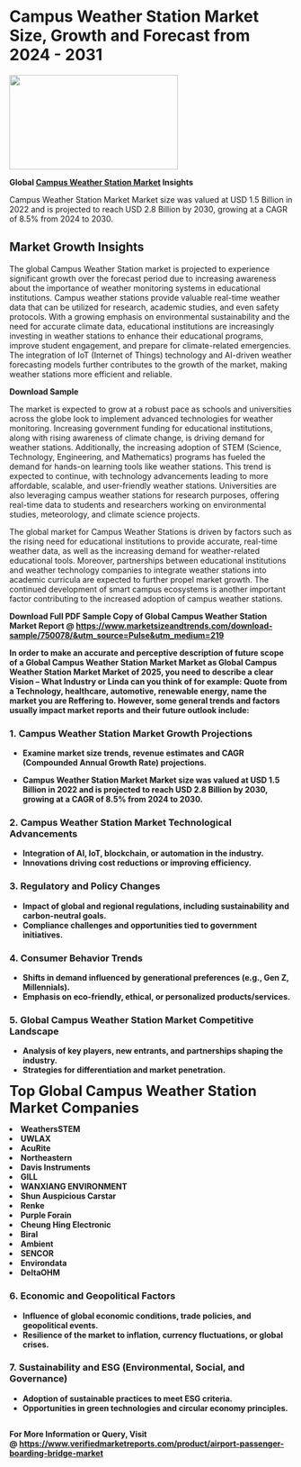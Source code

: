 <H1>Campus Weather Station Market Size, Growth and Forecast from 2024 - 2031</H1><img class="aligncenter size-medium wp-image-584254" src="https://thirdeyenews.in/wp-content/uploads/2024/09/Global-Market-Research-300x168.jpeg" alt="" width="300" height="168" /><p><strong>Global&nbsp;<a href="https://www.marketsizeandtrends.com/download-sample/750078/&amp;utm_source=Pulse&amp;utm_medium=219">Campus Weather Station Market</a> Insights</strong></p><p>Campus Weather Station Market Market size was valued at USD 1.5 Billion in 2022 and is projected to reach USD 2.8 Billion by 2030, growing at a CAGR of 8.5% from 2024 to 2030.</p><p><h2>Market Growth Insights</h2> <p>The global Campus Weather Station market is projected to experience significant growth over the forecast period due to increasing awareness about the importance of weather monitoring systems in educational institutions. Campus weather stations provide valuable real-time weather data that can be utilized for research, academic studies, and even safety protocols. With a growing emphasis on environmental sustainability and the need for accurate climate data, educational institutions are increasingly investing in weather stations to enhance their educational programs, improve student engagement, and prepare for climate-related emergencies. The integration of IoT (Internet of Things) technology and AI-driven weather forecasting models further contributes to the growth of the market, making weather stations more efficient and reliable.</p> <p><strong>Download Sample</strong></p> <p>The market is expected to grow at a robust pace as schools and universities across the globe look to implement advanced technologies for weather monitoring. Increasing government funding for educational institutions, along with rising awareness of climate change, is driving demand for weather stations. Additionally, the increasing adoption of STEM (Science, Technology, Engineering, and Mathematics) programs has fueled the demand for hands-on learning tools like weather stations. This trend is expected to continue, with technology advancements leading to more affordable, scalable, and user-friendly weather stations. Universities are also leveraging campus weather stations for research purposes, offering real-time data to students and researchers working on environmental studies, meteorology, and climate science projects.</p> <p>The global market for Campus Weather Stations is driven by factors such as the rising need for educational institutions to provide accurate, real-time weather data, as well as the increasing demand for weather-related educational tools. Moreover, partnerships between educational institutions and weather technology companies to integrate weather stations into academic curricula are expected to further propel market growth. The continued development of smart campus ecosystems is another important factor contributing to the increased adoption of campus weather stations.</p> <p><strong></p><p><span class=""><strong>Download Full PDF Sample Copy of Global Campus Weather Station Market Report</strong> @ <a href="https://www.marketsizeandtrends.com/download-sample/750078/&amp;utm_source=Pulse&amp;utm_medium=219" target="_blank">https://www.marketsizeandtrends.com/download-sample/750078/&amp;utm_source=Pulse&amp;utm_medium=219</a></span></p><p>In order to make an accurate and perceptive description of future scope of a Global&nbsp;Campus Weather Station Market Market as Global&nbsp;Campus Weather Station Market Market of 2025, you need to describe a clear Vision &ndash; What Industry or Linda can you think of for example: Quote from a Technology, healthcare, automotive, renewable energy, name the market you are Reffering to. However, some general trends and factors usually impact market reports and their future outlook include:</p><h3>1.&nbsp;<strong>Campus Weather Station Market Growth Projections</strong></h3><ul><li>Examine market size trends, revenue estimates and CAGR (Compounded Annual Growth Rate) projections.</li><li><p>Campus Weather Station Market Market size was valued at USD 1.5 Billion in 2022 and is projected to reach USD 2.8 Billion by 2030, growing at a CAGR of 8.5% from 2024 to 2030.</p></li></ul><h3>2.&nbsp;<strong>Campus Weather Station Market Technological Advancements</strong></h3><ul><li>Integration of AI, IoT, blockchain, or automation in the industry.</li><li>Innovations driving cost reductions or improving efficiency.</li></ul><h3>3.&nbsp;<strong>Regulatory and Policy Changes</strong></h3><ul><li>Impact of global and regional regulations, including sustainability and carbon-neutral goals.</li><li>Compliance challenges and opportunities tied to government initiatives.</li></ul><h3>4.&nbsp;<strong>Consumer Behavior Trends</strong></h3><ul><li>Shifts in demand influenced by generational preferences (e.g., Gen Z, Millennials).</li><li>Emphasis on eco-friendly, ethical, or personalized products/services.</li></ul><h3>5.&nbsp;<strong>Global Campus Weather Station Market Competitive Landscape</strong></h3><ul><li>Analysis of key players, new entrants, and partnerships shaping the industry.</li><li>Strategies for differentiation and market penetration.</li></ul><p data-pm-slice="1 1 []"><span style="color: inherit; font-family: inherit; font-size: 25px;">Top Global Campus Weather Station Market Companies</span></p><div class="" data-test-id=""><p><li>WeathersSTEM</li><li> UWLAX</li><li> AcuRite</li><li> Northeastern</li><li> Davis Instruments</li><li> GILL</li><li> WANXIANG ENVIRONMENT</li><li> Shun Auspicious Carstar</li><li> Renke</li><li> Purple Forain</li><li> Cheung Hing Electronic</li><li> Biral</li><li> Ambient</li><li> SENCOR</li><li> Environdata</li><li> DeltaOHM</li></p></div><h3>6.&nbsp;<strong>Economic and Geopolitical Factors</strong></h3><ul><li>Influence of global economic conditions, trade policies, and geopolitical events.</li><li>Resilience of the market to inflation, currency fluctuations, or global crises.</li></ul><h3>7.&nbsp;<strong>Sustainability and ESG (Environmental, Social, and Governance)</strong></h3><ul><li>Adoption of sustainable practices to meet ESG criteria.</li><li>Opportunities in green technologies and circular economy principles.</li></ul><h2><strong style="font-size: 14px;">For More Information or Query, Visit @&nbsp;</strong><a style="background-color: #ffffff; font-size: 14px;" href="https://www.marketsizeandtrends.com/report/campus-weather-station-market/" target="_blank">https://www.verifiedmarketreports.com/product/airport-passenger-boarding-bridge-market</a></h2>
